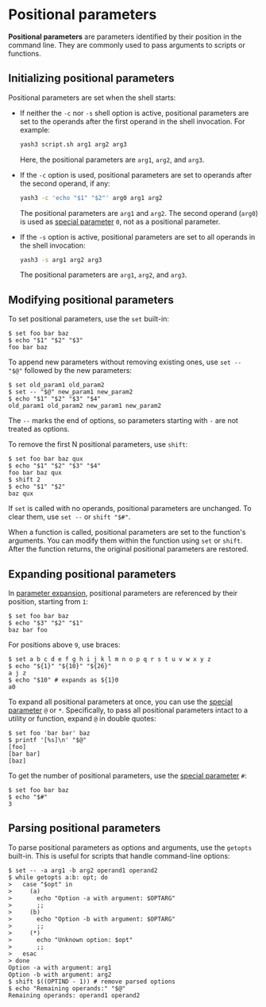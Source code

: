 # Positional parameters

**Positional parameters** are parameters identified by their position in the command line. They are commonly used to pass arguments to scripts or functions.

## Initializing positional parameters

Positional parameters are set when the shell starts:

- If neither the `-c` nor `-s` shell option is active, positional parameters are set to the operands after the first operand in the shell invocation. For example:

  ```sh
  yash3 script.sh arg1 arg2 arg3
  ```

  Here, the positional parameters are `arg1`, `arg2`, and `arg3`.

- If the `-c` option is used, positional parameters are set to operands after the second operand, if any:

  ```sh
  yash3 -c 'echo "$1" "$2"' arg0 arg1 arg2
  ```

  The positional parameters are `arg1` and `arg2`. The second operand (`arg0`) is used as [special parameter] `0`, not as a positional parameter.

- If the `-s` option is active, positional parameters are set to all operands in the shell invocation:

  ```sh
  yash3 -s arg1 arg2 arg3
  ```

  The positional parameters are `arg1`, `arg2`, and `arg3`.

## Modifying positional parameters

To set positional parameters, use the `set` built-in:

```shell
$ set foo bar baz
$ echo "$1" "$2" "$3"
foo bar baz
```

To append new parameters without removing existing ones, use `set -- "$@"` followed by the new parameters:

```shell
$ set old_param1 old_param2
$ set -- "$@" new_param1 new_param2
$ echo "$1" "$2" "$3" "$4"
old_param1 old_param2 new_param1 new_param2
```

The `--` marks the end of options, so parameters starting with `-` are not treated as options.

To remove the first N positional parameters, use `shift`:

```shell
$ set foo bar baz qux
$ echo "$1" "$2" "$3" "$4"
foo bar baz qux
$ shift 2
$ echo "$1" "$2"
baz qux
```

If `set` is called with no operands, positional parameters are unchanged. To clear them, use `set --` or `shift "$#"`.

When a function is called, positional parameters are set to the function's arguments. You can modify them within the function using `set` or `shift`. After the function returns, the original positional parameters are restored.
<!-- TODO: positional parameters in dot scripts -->

## Expanding positional parameters

In [parameter expansion](../words/parameters.md), positional parameters are referenced by their position, starting from `1`:

```shell
$ set foo bar baz
$ echo "$3" "$2" "$1"
baz bar foo
```

For positions above `9`, use braces:

```shell
$ set a b c d e f g h i j k l m n o p q r s t u v w x y z
$ echo "${1}" "${10}" "${26}"
a j z
$ echo "$10" # expands as ${1}0
a0
```

To expand all positional parameters at once, you can use the [special parameter] `@` or `*`. Specifically, to pass all positional parameters intact to a utility or function, expand `@` in double quotes:

```shell
$ set foo 'bar bar' baz
$ printf '[%s]\n' "$@"
[foo]
[bar bar]
[baz]
```

To get the number of positional parameters, use the [special parameter] `#`:

```shell
$ set foo bar baz
$ echo "$#"
3
```

## Parsing positional parameters

To parse positional parameters as options and arguments, use the `getopts` built-in. This is useful for scripts that handle command-line options:

```shell
$ set -- -a arg1 -b arg2 operand1 operand2
$ while getopts a:b: opt; do
>   case "$opt" in
>     (a)
>       echo "Option -a with argument: $OPTARG"
>       ;;
>     (b)
>       echo "Option -b with argument: $OPTARG"
>       ;;
>     (*)
>       echo "Unknown option: $opt"
>       ;;
>   esac
> done
Option -a with argument: arg1
Option -b with argument: arg2
$ shift $((OPTIND - 1)) # remove parsed options
$ echo "Remaining operands:" "$@"
Remaining operands: operand1 operand2
```

[special parameter]: special.md
